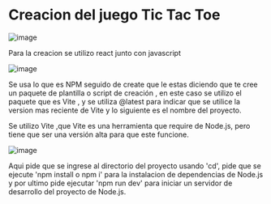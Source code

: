 # Creacion del juego Tic Tac Toe

![image](https://github.com/user-attachments/assets/75e3082b-28b7-4cde-82ce-460ff831b60b)

Para la creacion se utilizo react junto con javascript 

![image](https://github.com/user-attachments/assets/489e9055-c49f-4ca0-bf4f-307926b7c604)

Se usa lo que es NPM seguido de create que le estas diciendo que te cree un paquete
de plantilla o script de creación , en este caso se utilizo el paquete que es Vite , y se utiliza 
@latest para indicar que se utilice la version mas reciente de Vite y lo siguiente es el nombre del proyecto.

Se utilizo Vite ,que Vite es una herramienta que require de Node.js, 
pero tiene que ser una versión alta para que este funcione.

![image](https://github.com/user-attachments/assets/49bdb615-d30c-4159-945e-3e9b9303ec0e)

Aqui pide que se ingrese al directorio del proyecto usando 'cd',
pide que se ejecute 'npm install o npm i' para la instalacion de dependencias de Node.js y por ultimo pide ejecutar 'npm run dev' para iniciar un servidor de
desarrollo del proyecto de Node.js.



